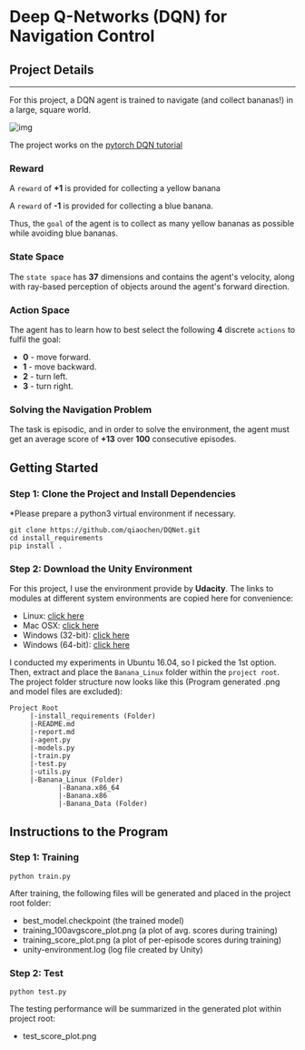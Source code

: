 # Deep Q-Networks (DQN) for Navigation Control

## Project Details
---
For this project, a DQN agent is trained to navigate (and collect bananas!) in a large, square world.

![img](https://s3.amazonaws.com/video.udacity-data.com/topher/2018/June/5b1ab4b0_banana/banana.gif)


The project works on the [pytorch DQN tutorial](https://pytorch.org/tutorials/intermediate/reinforcement_q_learning.html)


### Reward

A `reward` of **+1** is provided for collecting a yellow banana

A `reward` of **-1** is provided for collecting a blue banana. 

Thus, the `goal` of the agent is to collect as many yellow bananas as possible while avoiding blue bananas.

### State Space

The `state space` has **37** dimensions and contains the agent's velocity, along with ray-based perception of objects around the agent's forward direction. 

### Action Space

The agent has to learn how to best select the following **4** discrete `actions` to fulfil the goal:

- **0** - move forward.
- **1** - move backward.
- **2** - turn left.
- **3** - turn right.

### Solving the Navigation Problem

The task is episodic, and in order to solve the environment, the agent must get an average score of **+13** over **100** consecutive episodes.

## Getting Started

### Step 1: Clone the Project and Install Dependencies
*Please prepare a python3 virtual environment if necessary.
```
git clone https://github.com/qiaochen/DQNet.git
cd install_requirements
pip install .
```
### Step 2: Download the Unity Environment

For this project, I use the environment provide by **Udacity**. The links to modules at different system environments are copied here for convenience:

- Linux: [click here](https://s3-us-west-1.amazonaws.com/udacity-drlnd/P1/Banana/Banana_Linux.zip)
- Mac OSX: [click here](https://s3-us-west-1.amazonaws.com/udacity-drlnd/P1/Banana/Banana.app.zip)
- Windows (32-bit): [click here](https://s3-us-west-1.amazonaws.com/udacity-drlnd/P1/Banana/Banana_Windows_x86.zip)
- Windows (64-bit): [click here](https://s3-us-west-1.amazonaws.com/udacity-drlnd/P1/Banana/Banana_Windows_x86_64.zip)

I conducted my experiments in Ubuntu 16.04, so I picked the 1st option.
Then, extract and place the `Banana_Linux` folder within the `project root`.
The project folder structure now looks like this (Program generated .png and model files are excluded):
```
Project Root
     |-install_requirements (Folder)
     |-README.md
     |-report.md
     |-agent.py
     |-models.py
     |-train.py
     |-test.py
     |-utils.py
     |-Banana_Linux (Folder)
            |-Banana.x86_64
            |-Banana.x86
            |-Banana_Data (Folder)
```
## Instructions to the Program
### Step 1: Training
```
python train.py
```
After training, the following files will be generated and placed in the project root folder:
- best_model.checkpoint (the trained model)
- training_100avgscore_plot.png (a plot of avg. scores during training)
- training_score_plot.png (a plot of per-episode scores during training)
- unity-environment.log (log file created by Unity)
### Step 2: Test

```
python test.py
```
The testing performance will be summarized in the generated plot within project root:
- test_score_plot.png

